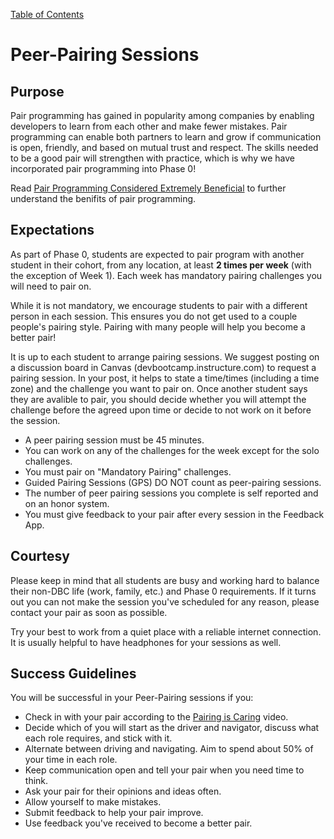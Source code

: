 [Table of Contents](README.md)

# Peer-Pairing Sessions


## Purpose

Pair programming has gained in popularity among companies by enabling developers to learn from each other and make fewer mistakes. Pair programming can enable both partners to learn and grow if communication is open, friendly, and based on mutual trust and respect. The skills needed to be a good pair will strengthen with practice, which is why we have incorporated pair programming into Phase 0!

Read [Pair Programming Considered Extremely Beneficial](http://techcrunch.com/2012/03/17/pair-programming-considered-extremely-beneficial/)  to further understand the benifits of pair programming.

## Expectations

As part of Phase 0, students are expected to pair program with another student in their cohort, from any location, at least **2 times per week** (with the exception of Week 1). Each week has mandatory pairing challenges you will need to pair on.  

While it is not mandatory, we encourage students to pair with a different person in each session. This ensures you do not get used to a couple people's pairing style. Pairing with many people will help you become a better pair!

It is up to each student to arrange pairing sessions. We suggest posting on a discussion board in Canvas (devbootcamp.instructure.com) to request a pairing session. In your post, it helps to state a time/times (including a time zone) and the challenge you want to pair on. Once another student says they are avalible to pair, you should decide whether you will attempt the challenge before the agreed upon time or decide to not work on it before the session.

* A peer pairing session must be 45 minutes.
* You can work on any of the challenges for the week except for the solo challenges.
* You must pair on "Mandatory Pairing" challenges.
* Guided Pairing Sessions (GPS) DO NOT count as peer-pairing sessions.
* The number of peer pairing sessions you complete is self reported and on an honor system.
* You must give feedback to your pair after every session in the Feedback App.

## Courtesy

Please keep in mind that all students are busy and working hard to balance their non-DBC life (work, family, etc.) and Phase 0 requirements. If it turns out you can not make the session you've scheduled for any reason, please contact your pair as soon as possible. 

Try your best to work from a quiet place with a reliable internet connection. It is usually helpful to have headphones for your sessions as well.


## Success Guidelines

You will be successful in your Peer-Pairing sessions if you:

- Check in with your pair according to the [Pairing is Caring](http://vimeo.com/76662569) video.
- Decide which of you will start as the driver and navigator, discuss what each role requires, and stick with it.
- Alternate between driving and navigating. Aim to spend about 50% of your time in each role.
- Keep communication open and tell your pair when you need time to think.
- Ask your pair for their opinions and ideas often.
- Allow yourself to make mistakes.
- Submit feedback to help your pair improve.
- Use feedback you've received to become a better pair.
